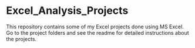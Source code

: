 # Excel_Analysis_Projects

This repository contains some of my Excel projects done using MS Excel. Go to the project folders and see the readme for detailed instructions about the projects.
